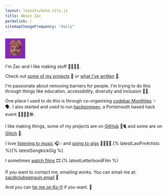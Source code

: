 ```yaml
---
layout: layouts/base.11ty.js
title: About Zac
permalink: /
sitemapChangeFrequency: "daily"
---
```


<picture>
    <source srcset="/images/zac-128.gif"
            media="(min-width: 500px)">
    <img class="my-face my-face--home"
         src="/images/zac-64.gif"
         alt="Zac in his human form"
         loading="lazy">
</picture>

I'm Zac and I like making stuff <span aria-hidden="true">🤹‍♂️🔌🎨</span>.

Check out <a href="/projects">some of my projects</a> <span aria-hidden="true">📝</span> or <a href="/posts">what I've written</a> <span aria-hidden="true">🎨</span>.

I'm passionate about removing barriers for people. I'm trying to do this through things like education, accessibility, diversity and inclusion <span aria-hidden="true">🚧🚫</span>.

One place I used to do this is through co-organising <a href="https://codebar.io">codebar Monthlies</a> <span aria-hidden="true">✨🗣️</span>. I also started and used to run <a href="https://rosedigital.co.uk/blog/2014/11/24/hackpompey">hackpompey</a>, a Portsmouth based hack event <span aria-hidden="true">👨‍💻👩‍💻🛠️</span>.

I like making things, some of my projects are on <a href="https://github.com/zaccolley">GitHub</a> <span aria-hidden="true">🐙🐈</span> and some are on <a href="https://glitch.com/@zaccolley">Glitch</a> <span aria-hidden="true">🎏</span>.

I love <a href="https://www.last.fm/user/zaccolley">listening to music</a> <span aria-hidden="true">🎧🎶</span> and <a href="https://www.songkick.com/users/zaccolley">going to gigs</a> <span aria-hidden="true">👩‍🎤🎸🥁</span>.{% latestLastFmArtists %}{% latestSongkickGig %}

I sometimes <a href="https://letterboxd.com/zaccolley/">watch films</a> <span aria-hidden="true">🎞</span>️.{% latestLetterboxdFilm %}

If you want to contact me, emailing works. You can email me at: <a href="mailto:zac@clubpenguin.email">zac@clubpenguin.email</a> <span aria-hidden="true">📧</span>

And you can <a href="https://ko-fi.com/zactopus">tip me on Ko-fi</a> if you want. <span aria-hidden="true">💸</span>
